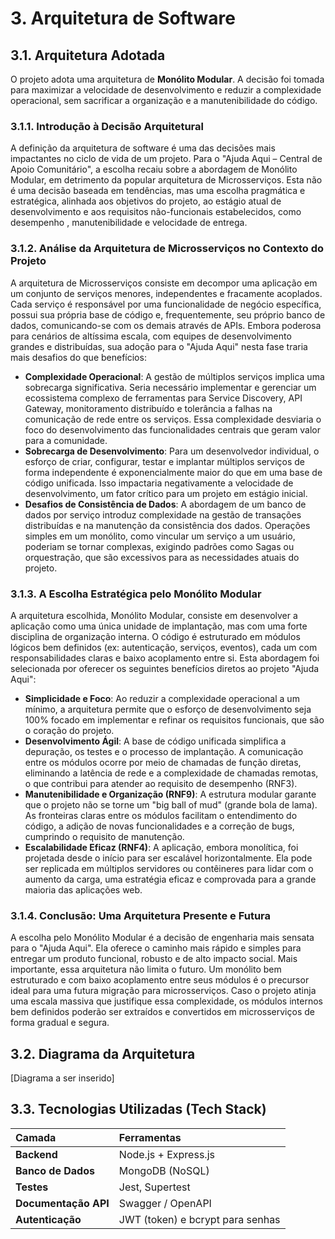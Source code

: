 # 3. Arquitetura de Software

## 3.1. Arquitetura Adotada

O projeto adota uma arquitetura de **Monólito Modular**. A decisão foi tomada para maximizar a velocidade de desenvolvimento e reduzir a complexidade operacional, sem sacrificar a organização e a manutenibilidade do código.

### 3.1.1. Introdução à Decisão Arquitetural

A definição da arquitetura de software é uma das decisões mais impactantes no ciclo de vida de um projeto. Para o "Ajuda Aqui – Central de Apoio Comunitário", a escolha recaiu sobre a abordagem de Monólito Modular, em detrimento da popular arquitetura de Microsserviços. Esta não é uma decisão baseada em tendências, mas uma escolha pragmática e estratégica, alinhada aos objetivos do projeto, ao estágio atual de desenvolvimento e aos requisitos não-funcionais estabelecidos, como desempenho , manutenibilidade e velocidade de entrega.

### 3.1.2. Análise da Arquitetura de Microsserviços no Contexto do Projeto

A arquitetura de Microsserviços consiste em decompor uma aplicação em um conjunto de serviços menores, independentes e fracamente acoplados. Cada serviço é responsável por uma funcionalidade de negócio específica, possui sua própria base de código e, frequentemente, seu próprio banco de dados, comunicando-se com os demais através de APIs.
Embora poderosa para cenários de altíssima escala, com equipes de desenvolvimento grandes e distribuídas, sua adoção para o "Ajuda Aqui" nesta fase traria mais desafios do que benefícios:
* **Complexidade Operacional**: A gestão de múltiplos serviços implica uma sobrecarga significativa. Seria necessário implementar e gerenciar um ecossistema complexo de ferramentas para Service Discovery, API Gateway, monitoramento distribuído e tolerância a falhas na comunicação de rede entre os serviços. Essa complexidade desviaria o foco do desenvolvimento das funcionalidades centrais que geram valor para a comunidade.
* **Sobrecarga de Desenvolvimento**: Para um desenvolvedor individual, o esforço de criar, configurar, testar e implantar múltiplos serviços de forma independente é exponencialmente maior do que em uma base de código unificada. Isso impactaria negativamente a velocidade de desenvolvimento, um fator crítico para um projeto em estágio inicial.
* **Desafios de Consistência de Dados**: A abordagem de um banco de dados por serviço introduz complexidade na gestão de transações distribuídas e na manutenção da consistência dos dados. Operações simples em um monólito, como vincular um serviço a um usuário, poderiam se tornar complexas, exigindo padrões como Sagas ou orquestração, que são excessivos para as necessidades atuais do projeto.

### 3.1.3. A Escolha Estratégica pelo Monólito Modular

A arquitetura escolhida, Monólito Modular, consiste em desenvolver a aplicação como uma única unidade de implantação, mas com uma forte disciplina de organização interna. O código é estruturado em módulos lógicos bem definidos (ex: autenticação, serviços, eventos), cada um com responsabilidades claras e baixo acoplamento entre si.
Esta abordagem foi selecionada por oferecer os seguintes benefícios diretos ao projeto "Ajuda Aqui":
* **Simplicidade e Foco**: Ao reduzir a complexidade operacional a um mínimo, a arquitetura permite que o esforço de desenvolvimento seja 100% focado em implementar e refinar os requisitos funcionais, que são o coração do projeto.
* **Desenvolvimento Ágil**: A base de código unificada simplifica a depuração, os testes e o processo de implantação. A comunicação entre os módulos ocorre por meio de chamadas de função diretas, eliminando a latência de rede e a complexidade de chamadas remotas, o que contribui para atender ao requisito de desempenho (RNF3).
* **Manutenibilidade e Organização (RNF9)**: A estrutura modular garante que o projeto não se torne um "big ball of mud" (grande bola de lama). As fronteiras claras entre os módulos facilitam o entendimento do código, a adição de novas funcionalidades e a correção de bugs, cumprindo o requisito de manutenção.
* **Escalabilidade Eficaz (RNF4)**: A aplicação, embora monolítica, foi projetada desde o início para ser escalável horizontalmente. Ela pode ser replicada em múltiplos servidores ou contêineres para lidar com o aumento da carga, uma estratégia eficaz e comprovada para a grande maioria das aplicações web.

### 3.1.4. Conclusão: Uma Arquitetura Presente e Futura

A escolha pelo Monólito Modular é a decisão de engenharia mais sensata para o "Ajuda Aqui". Ela oferece o caminho mais rápido e simples para entregar um produto funcional, robusto e de alto impacto social.
Mais importante, essa arquitetura não limita o futuro. Um monólito bem estruturado e com baixo acoplamento entre seus módulos é o precursor ideal para uma futura migração para microsserviços. Caso o projeto atinja uma escala massiva que justifique essa complexidade, os módulos internos bem definidos poderão ser extraídos e convertidos em microsserviços de forma gradual e segura.


## 3.2. Diagrama da Arquitetura

[Diagrama a ser inserido]

## 3.3. Tecnologias Utilizadas (Tech Stack)

| Camada | Ferramentas |
| :--- | :--- |
| **Backend** | Node.js + Express.js |
| **Banco de Dados** | MongoDB (NoSQL) |
| **Testes** | Jest, Supertest |
| **Documentação API** | Swagger / OpenAPI |
| **Autenticação** | JWT (token) e bcrypt para senhas |